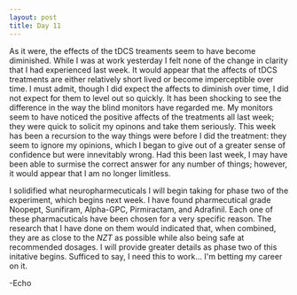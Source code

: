 ```yaml
---
layout: post
title: Day 11
---
```


As it were, the effects of the tDCS treaments seem to have become diminished. While I was at work yesterday I felt none of the  change in clarity that I had experienced last week. It would appear that the affects of tDCS treatments are either relatively short lived or become imperceptible over time. I must admit, though I did expect the affects to diminish over time, I did not expect for them to level out so quickly. It has been shocking to see the difference in the way the blind monitors have regarded me. My monitors seem to have noticed the positive affects of the treatments all last week; they were quick to solicit my opinons and take them seriously. This week has been a recursion to the way things were before I did the treatment: they seem to ignore my opinions, which I began to give out of a greater sense of confidence but were innevitably wrong. Had this been last week, I may have been able to surmise the correct answer for any number of things; however, it would appear that I am no longer limitless.  

I solidified what neuropharmecuticals I will begin taking for phase two of the experiment, which begins next week. I have found pharmecutical grade Noopept, Sunifiram, Alpha-GPC, Pirmiractam, and Adrafinil. Each one of these pharmacuticals have been chosen for a very specific reason. The research that I have done on them would indicated that, when combined, they are as close to the _NZT_ as possible while also being safe at recommended dosages. I will provide greater details as phase two of this initative begins. Sufficed to say, I need this to work... I'm betting my career on it.

-Echo 

